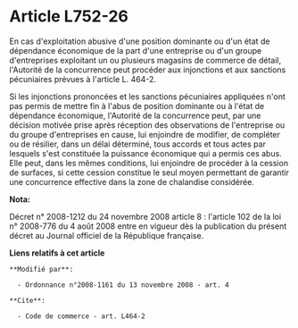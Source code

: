 # Article L752-26

En cas d'exploitation abusive d'une position dominante ou d'un état de dépendance économique de la part d'une entreprise ou
d'un groupe d'entreprises exploitant un ou plusieurs magasins de commerce de détail, l'Autorité de la concurrence peut
procéder aux injonctions et aux sanctions pécuniaires prévues à l'article L. 464-2.

Si les injonctions prononcées et les sanctions pécuniaires appliquées n'ont pas permis de mettre fin à l'abus de position
dominante ou à l'état de dépendance économique, l'Autorité de la concurrence peut, par une décision motivée prise après
réception des observations de l'entreprise ou du groupe d'entreprises en cause, lui enjoindre de modifier, de compléter ou de
résilier, dans un délai déterminé, tous accords et tous actes par lesquels s'est constituée la puissance économique qui a
permis ces abus. Elle peut, dans les mêmes conditions, lui enjoindre de procéder à la cession de surfaces, si cette cession
constitue le seul moyen permettant de garantir une concurrence effective dans la zone de chalandise considérée.

**Nota:**

Décret n° 2008-1212 du 24 novembre 2008 article 8 : l'article 102 de la loi n° 2008-776 du 4 août 2008 entre en vigueur dès
la publication du présent décret au Journal officiel de la République française.

**Liens relatifs à cet article**

	**Modifié par**:

	  - Ordonnance n°2008-1161 du 13 novembre 2008 - art. 4

	**Cite**:

	  - Code de commerce - art. L464-2
